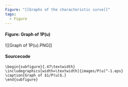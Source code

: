 ```yaml
---
Figure: "[[Graphs of the characteristic curve]]"
tags:
  - Figure
---
```

#### Figure: Graph of 1P(u)

![[Graph of 1P(u).PNG]]

#### Sourcecode

```
\begin{subfigure}{.47\textwidth}
\includegraphics[width=\textwidth]{images/P(u)^-1.eps}
\caption{Graph of $1/P(u)$.}
\end{subfigure}
```